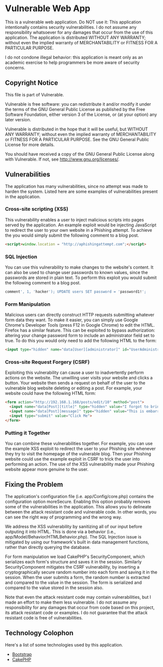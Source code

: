 # Vulnerable Web App
This is a vulnerable web application. Do NOT use it: This application
intentionally contains security vulnerabilities. I do not assume any
responsibility whatsoever for any damages that occur from the use of this
application. The application is distributed WITHOUT ANY WARRANTY; without even
the implied warranty of MERCHANTABILITY or FITNESS FOR A PARTICULAR PURPOSE.

I do not condone illegal behavior: this application is meant only as an academic
exercise to help programmers be more aware of security concerns.

## Copyright Notice
This file is part of Vulnerable.

Vulnerable is free software: you can redistribute it and/or modify
it under the terms of the GNU General Public License as published by
the Free Software Foundation, either version 3 of the License, or
(at your option) any later version.

Vulnerable is distributed in the hope that it will be useful,
but WITHOUT ANY WARRANTY; without even the implied warranty of
MERCHANTABILITY or FITNESS FOR A PARTICULAR PURPOSE.  See the
GNU General Public License for more details.

You should have received a copy of the GNU General Public License
along with Vulnerable.  If not, see <http://www.gnu.org/licenses/>.

## Vulnerabilities
The application has many vulnerabilities, since no attempt was made to harden
the system. Listed here are some examples of vulnerabilities present in the
application.

### Cross-site scripting (XSS)
This vulnerability enables a user to inject malicious scripts into pages served
by the application. An example exploit would be injecting JavaScript to redirect
the user to your own website in a Phishing attempt. To achieve the you would
simply submit the following comment to a blog post.
```html
<script>window.location = "http://aphishingattempt.com";</script>
```

### SQL Injection
You can use this vulnerability to make changes to the website's content. It can
also be used to change user passwords to known values, since the passwords are
stored in plain text. To perform this exploit you would submit the following
comment to a blog post.
```sql
comment', 1, 'hacker'); UPDATE users SET password = 'password1!';
```

### Form Manipulation
Malicious users can directly construct HTTP requests submitting whatever form
data they want. To make it easier, you can simply use Google Chrome's Developer
Tools (press F12 in Google Chrome) to edit the HTML. Firefox has a similar
feature. This can be exploited to bypass authorization: altering your change
password form to include an administrator field set to true. To do this you
would only need to add the following HTML to the form:
```html
<input type="hidden" name="data[User][administrator]" id="UserAdministrator_" value="1">
```

### Cross-site Request Forgery (CSRF)
Exploiting this vulnerability can cause a user to inadvertently perform actions
on the website. The unwilling user visits your website and clicks a button. Your
website then sends a request on behalf of the user to the vulnerable blog
website deleting or editing a post. For example, your website could have the
following HTML form:
```html
<form action="http://192.168.1.168/posts/edit/10" method="post">
  <input name="data[Post][title]" type="hidden" value="I forgot to bring the cookies.">
  <input name="data[Post][message]" type="hidden" value="This is embarrassing.">
  <input type="submit" value="Click Me">
</form>
```

### Putting it Together
You can combine these vulnerabilities together. For example, you can use the
example XSS exploit to redirect the user to your Phishing site whenever they
try to visit the homepage of the vulnerable blog. Then your Phishing website
could use the example exploit in CSRF to trick the user into performing an
action. The use of the XSS vulnerability made your Phishing website appear more
genuine to the user.

## Fixing the Problem
The application's configuration file (i.e. app/Config/core.php) contains the
configuration option moreSecure. Enabling this option probably removes some of
the vulnerabilities in the application. This allows you to delineate between the
attack resistant code and vulnerable code. In other words, you can see the right
way of programming and the wrong way.

We address the XSS vulnerability by sanitizing all of our input before outputing
it into HTML. This is done via a behavior (i.e.,
app/Model/Behavior/HTMLBehavior.php). The SQL Injection issue is mitigated by
using our framework's built in data management functions, rather than directly
querying the database.

For form manipulation we load CakePHP's SecurityComponent, which serializes each
form's structure and saves it in the session. Similarly SecurityComponent
mitigates the CSRF vulnerability, by inserting a cryptographically secure random
number into each form and saving it in the session. When the user submits a
form, the random number is extracted and compared to the value in the session.
The form is serialized and compared to the value stored in the session also.

Note that even the attack resistant code may contain vulnerabilities, but I made
an effort to make them less vulnerable. I do not assume any responsibility for
any damages that occur from code based on this project, its attack resistant
code or examples. I do not guarantee that the attack resistant code is free
of vulnerabilities.

## Technology Colophon
Here's a list of some technologies used by this application.
* [Bootstrap](http://getbootstrap.com)
* [CakePHP](http://cakephp.org)
